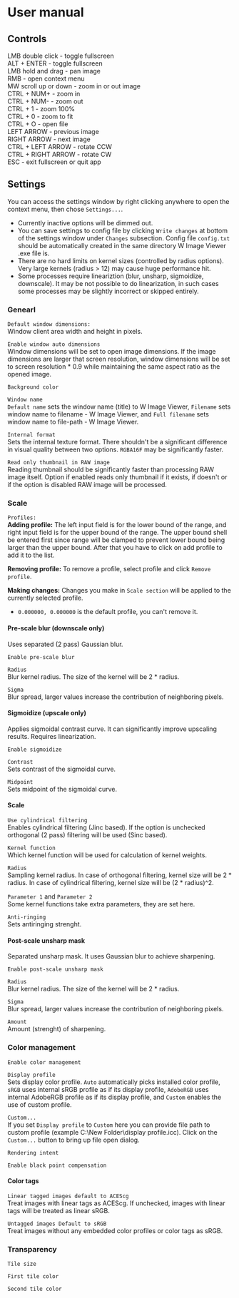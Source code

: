 # User manual

## Controls

LMB double click - toggle fullscreen  
ALT + ENTER - toggle fullscreen  
LMB hold and drag - pan image  
RMB - open context menu  
MW scroll up or down - zoom in or out image  
CTRL + NUM+ - zoom in  
CTRL + NUM- - zoom out  
CTRL + 1 - zoom 100%  
CTRL + 0 - zoom to fit  
CTRL + O - open file  
LEFT ARROW - previous image  
RIGHT ARROW - next image  
CTRL + LEFT ARROW - rotate CCW  
CTRL + RIGHT ARROW - rotate CW  
ESC - exit fullscreen or quit app  

## Settings

You can access the settings window by right clicking anywhere to open the context menu, then chose `Settings...`.

- Currently inactive options will be dimmed out.
- You can save settings to config file by clicking `Write changes` at bottom of the settings window under `Changes` subsection. Config file `config.txt` should be automatically created in the same directory W Image Viewer .exe file is.
- There are no hard limits on kernel sizes (controlled by radius options). Very large kernels (radius > 12) may cause huge performance hit.
- Some processes require lineariztion (blur, unsharp, sigmoidize, downscale). It may be not possible to do linearization, in such cases some processes may be slightly incorrect or skipped entirely.

### Genearl

`Default window dimensions:`  
Window client area width and height in pixels.

`Enable window auto dimensions`  
Window dimensions will be set to open image dimensions. If the image dimensions are larger that screen resolution, window dimensions will be set to screen resolution * 0.9 while maintaining the same aspect ratio as the opened image.

`Background color`

`Window name`  
`Default name` sets the window name (title) to W Image Viewer, `Filename` sets window name to filename - W Image Viewer, and `Full filename` sets window name to file-path - W Image Viewer.

`Internal format`  
Sets the internal texture format. There shouldn't be a significant difference in visual quality between two options. `RGBA16F` may be significantly faster.

`Read only thumbnail in RAW image`  
Reading thumbnail should be significantly faster than processing RAW image itself. Option if enabled reads only thumbnail if it exists, if doesn't or if the option is disabled RAW image will be processed.

### Scale

`Profiles:`  
**Adding profile:** The left input field is for the lower bound of the range, and right input field is for the upper bound of the range. The upper bound shell be entered first since range will be clamped to prevent lower bound being larger than the upper bound. After that you have to click on add profile to add it to the list.

**Removing profile:** To remove a profile, select profile and click `Remove profile`.

**Making changes:** Changes you make in `Scale section` will be applied to the currently selected profile.

- `0.000000, 0.000000` is the default profile, you can't remove it.

#### Pre-scale blur (downscale only)
Uses separated (2 pass) Gaussian blur.

`Enable pre-scale blur`

`Radius`  
Blur kernel radius. The size of the kernel will be 2 * radius.

`Sigma`  
Blur spread, larger values increase the contribution of neighboring pixels.

#### Sigmoidize (upscale only)
Applies sigmoidal contrast curve. It can significantly improve upscaling results. Requires linearization.

`Enable sigmoidize`

`Contrast`  
Sets contrast of the sigmoidal curve.

`Midpoint`  
Sets midpoint of the sigmoidal curve.

#### Scale

`Use cylindrical filtering`  
Enables cylindrical filtering (Jinc based). If the option is unchecked orthogonal (2 pass) filtering will be used (Sinc based).

`Kernel function`  
Which kernel function will be used for calculation of kernel weights.

`Radius`  
Sampling kernel radius. In case of orthogonal filtering, kernel size will be 2 * radius. In case of cylindrical filtering, kernel size will be (2 * radius)^2.

`Parameter 1` and `Parameter 2`  
Some kernel functions take extra parameters, they are set here.

`Anti-ringing`   
Sets antiringing strenght.

#### Post-scale unsharp mask
Separated unsharp mask. It uses Gaussian blur to achieve sharpening.

`Enable post-scale unsharp mask`

`Radius`  
Blur kernel radius. The size of the kernel will be 2 * radius.

`Sigma`  
Blur spread, larger values increase the contribution of neighboring pixels.

`Amount`  
Amount (strenght) of sharpening.

### Color management

`Enable color management`

`Display profile`  
Sets display color profile. `Auto` automatically picks installed color profile, `sRGB` uses internal sRGB profile as if its display profile, `AdobeRGB` uses internal AdobeRGB profile as if its display profile, and `Custom` enables the use of custom profile.

`Custom...`  
If you set `Display profile` to `Custom` here you can provide file path to custom profile (example C:\New Folder\display profile.icc). Click on the `Custom...` button to bring up file open dialog.

`Rendering intent`

`Enable black point compensation`

#### Color tags

`Linear tagged images default to ACEScg`  
Treat images with linear tags as ACEScg. If unchecked, images with linear tags will be treated as linear sRGB.

`Untagged images Default to sRGB`  
Treat images without any embedded color profiles or color tags as sRGB.

### Transparency

`Tile size`

`First tile color`

`Second tile color`
